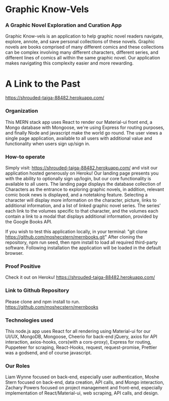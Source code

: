 # Graphic Know-Vels

### A Graphic Novel Exploration and Curation App

Graphic Know-vels is an application to help graphic novel readers navigate, explore, annote, and save personal collections of these novels. Graphic novels are books comprised of many different comics and these collections can be complex involving many different characters, different series, and different lines of comics all within the same graphic novel. Our application makes navigating this complexity easier and more rewarding.

# A Link to the Past

https://shrouded-taiga-88482.herokuapp.com/

### Organization

This MERN stack app uses React to render our Material-ui front end, a Mongo database with Mongoose, we're using Express for routing purposes, and finally Node and javascript make the world go round. The user views a single page application, available to all users with additional value and functionality when users sign up/sign in.

### How-to operate

Simply visit: https://shrouded-taiga-88482.herokuapp.com/
and visit our application hosted generously on Heroku! Our landing page presents you with the ability to optionally sign up/login, but our core functionality is available to all users. The landing page displays the database collection of Characters as the entrance to exploring graphic novels, in addition, relevant comic book news is displayed, and a notetaking feature. Selecting a character will display more information on the character, picture, links to additional information, and a list of linked graphic novel series. The series' each link to the volumes specific to that character, and the volumes each contain a link to a modal that displays additional information, provided by the Google Books API.

If you wish to test this application locally, in your terminal: "git clone https://github.com/moshecstern/mernbooks.git" After cloning the repository, npm run seed, then npm install to load all required third-party software. Following installation the application will be loaded in the default browser.

### Proof Positive

Check it out on Heroku! https://shrouded-taiga-88482.herokuapp.com/

### Link to Github Repository

Please clone and npm install to run.
https://github.com/moshecstern/mernbooks

### Technologies used

This node.js app uses React for all rendering using Material-ui for our UI/UX, MongoDB, Mongoose, Cheerio for back-end jQuery, axios for API interaction, axios-hooks, cors(with a cors-proxy), Express for routing, Puppeteer for scraping, React-Hooks, request, request-promise, Prettier was a godsend, and of course javascript.

### Our Roles

Liam Wynne focused on back-end, especially user authentication, Moshe Stern focused on back-end, data creation, API calls, and Mongo interaction, Zachary Powers focused on project management and front-end, especially implementation of React/Material-ui, web scraping, API calls, and design.
